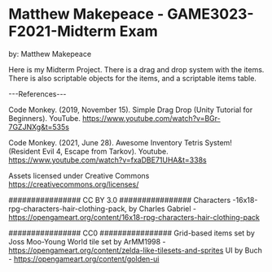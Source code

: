 # Matthew Makepeace - GAME3023-F2021-Midterm Exam

by: Matthew Makepeace

Here is my Midterm Project. There is a drag and drop system with the items. There is also scriptable objects for the items, and a scriptable items table.

---References---

Code Monkey. (2019, November 15). Simple Drag Drop (Unity Tutorial for Beginners). YouTube. https://www.youtube.com/watch?v=BGr-7GZJNXg&t=535s

Code Monkey. (2021, June 28). Awesome Inventory Tetris System! (Resident Evil 4, Escape from Tarkov). Youtube. https://www.youtube.com/watch?v=fxaDBE71UHA&t=338s

Assets licensed under Creative Commons https://creativecommons.org/licenses/

################ CC BY 3.0 ################ 
Characters -16x18-rpg-characters-hair-clothing-pack, by Charles Gabriel - https://opengameart.org/content/16x18-rpg-characters-hair-clothing-pack

################ CC0 ################ 
Grid-based items set by Joss Moo-Young
World tile set by ArMM1998 - https://opengameart.org/content/zelda-like-tilesets-and-sprites
UI by Buch - https://opengameart.org/content/golden-ui
